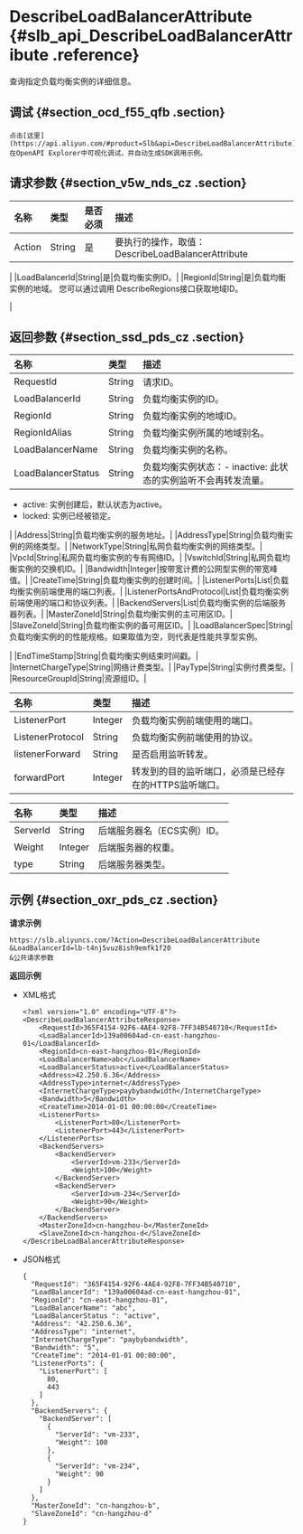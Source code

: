 # DescribeLoadBalancerAttribute {#slb_api_DescribeLoadBalancerAttribute .reference}

查询指定负载均衡实例的详细信息。

## 调试 {#section_ocd_f55_qfb .section}

```
点击[这里](https://api.aliyun.com/#product=Slb&api=DescribeLoadBalancerAttribute)在OpenAPI Explorer中可视化调试，并自动生成SDK调用示例。
```

## 请求参数 {#section_v5w_nds_cz .section}

|名称|类型|是否必须|描述|
|:-|:-|:---|:-|
|Action|String|是|要执行的操作，取值：DescribeLoadBalancerAttribute

|
|LoadBalancerId|String|是|负载均衡实例ID。|
|RegionId|String|是|负载均衡实例的地域。 您可以通过调用 DescribeRegions接口获取地域ID。

|

## 返回参数 {#section_ssd_pds_cz .section}

|名称|类型|描述|
|:-|:-|:-|
|RequestId|String|请求ID。|
|LoadBalancerId|String|负载均衡实例的ID。|
|RegionId|String|负载均衡实例的地域ID。|
|RegionIdAlias|String|负载均衡实例所属的地域别名。|
|LoadBalancerName|String|负载均衡实例的名称。|
|LoadBalancerStatus|String|负载均衡实例状态：-   inactive: 此状态的实例监听不会再转发流量。
-   active: 实例创建后，默认状态为active。
-   locked: 实例已经被锁定。

|
|Address|String|负载均衡实例的服务地址。|
|AddressType|String|负载均衡实例的网络类型。|
|NetworkType|String|私网负载均衡实例的网络类型。|
|VpcId|String|私网负载均衡实例的专有网络ID。|
|VswitchId|String|私网负载均衡实例的交换机ID。|
|Bandwidth|Integer|按带宽计费的公网型实例的带宽峰值。|
|CreateTime|String|负载均衡实例的创建时间。|
|ListenerPorts|List|负载均衡实例前端使用的端口列表。|
|ListenerPortsAndProtocol|List|负载均衡实例前端使用的端口和协议列表。|
|BackendServers|List|负载均衡实例的后端服务器列表。|
|MasterZoneId|String|负载均衡实例的主可用区ID。|
|SlaveZoneId|String|负载均衡实例的备可用区ID。|
|LoadBalancerSpec|String|负载均衡实例的的性能规格。如果取值为空，则代表是性能共享型实例。

|
|EndTimeStamp|String|负载均衡实例结束时间戳。|
|InternetChargeType|String|网络计费类型。|
|PayType|String|实例付费类型。|
|ResourceGroupId|String|资源组ID。|

|名称|类型|描述|
|:-|:-|:-|
|ListenerPort|Integer|负载均衡实例前端使用的端口。|
|ListenerProtocol|String|负载均衡实例前端使用的协议。|
|listenerForward|String|是否启用监听转发。|
|forwardPort|Integer|转发到的目的监听端口，必须是已经存在的HTTPS监听端口。|

|名称|类型|描述|
|:-|:-|:-|
|ServerId|String|后端服务器名（ECS实例）ID。|
|Weight|Integer|后端服务器的权重。|
|type|String|后端服务器类型。|

## 示例 {#section_oxr_pds_cz .section}

**请求示例**

``` {#public}
https://slb.aliyuncs.com/?Action=DescribeLoadBalancerAttribute
&LoadBalancerId=lb-t4nj5vuz8ish9emfk1f20
&公共请求参数
```

**返回示例**

-   XML格式

    ```
    <?xml version="1.0" encoding="UTF-8"?>
    <DescribeLoadBalancerAttributeResponse>
    	<RequestId>365F4154-92F6-4AE4-92F8-7FF34B540710</RequestId>
    	<LoadBalancerId>139a00604ad-cn-east-hangzhou-01</LoadBalancerId>
    	<RegionId>cn-east-hangzhou-01</RegionId>
    	<LoadBalancerName>abc</LoadBalancerName>
    	<LoadBalancerStatus>active</LoadBalancerStatus>
    	<Address>42.250.6.36</Address>
    	<AddressType>internet</AddressType>
    	<InternetChargeType>paybybandwidth</InternetChargeType>
    	<Bandwidth>5</Bandwidth>
    	<CreateTime>2014-01-01 00:00:00</CreateTime>
    	<ListenerPorts>
    		<ListenerPort>80</ListenerPort>
    		<ListenerPort>443</ListenerPort>
    	</ListenerPorts>
    	<BackendServers>
    		<BackendServer>
    			<ServerId>vm-233</ServerId>
    			<Weight>100</Weight>
    		</BackendServer>
    		<BackendServer>
    			<ServerId>vm-234</ServerId>
    			<Weight>90</Weight>
    		</BackendServer>
    	</BackendServers>
    	<MasterZoneId>cn-hangzhou-b</MasterZoneId>
    	<SlaveZoneId>cn-hangzhou-d</SlaveZoneId>
    </DescribeLoadBalancerAttributeResponse>
    ```

-   JSON格式

    ```
    {
      "RequestId": "365F4154-92F6-4AE4-92F8-7FF34B540710",
      "LoadBalancerId": "139a00604ad-cn-east-hangzhou-01",
      "RegionId": "cn-east-hangzhou-01",
      "LoadBalancerName": "abc",
      "LoadBalancerStatus ": "active",
      "Address": "42.250.6.36",
      "AddressType": "internet",
      "InternetChargeType": "paybybandwidth",
      "Bandwidth": "5",
      "CreateTime": "2014-01-01 00:00:00",
      "ListenerPorts": {
        "ListenerPort": [
          80,
          443
        ]
      },
      "BackendServers": {
        "BackendServer": [
          {
            "ServerId": "vm-233",
            "Weight": 100
          },
          {
            "ServerId": "vm-234",
            "Weight": 90
          }
        ]
      },
      "MasterZoneId": "cn-hangzhou-b",
      "SlaveZoneId": "cn-hangzhou-d"
    }  
    ```


